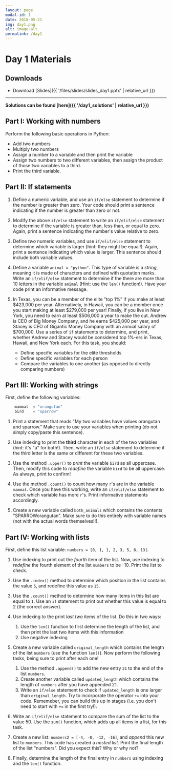 ```yaml
---
layout: page
modal-id: 1
date: 2018-05-21
img: day1.png
alt: image-alt
permalink: /day1
---
```


# Day 1 Materials

## Downloads

+ Download [Slides]({{ '/files/slides/slides_day1.pptx' | relative_url }})

------------------------

**Solutions can be found [here]({{ '/day1_solutions' | relative_url }})**

## Part I: Working with numbers

Perform the following basic operations in Python:

+ Add two numbers
+ Multiply two numbers
+ Assign a number to a variable and then print the variable
+ Assign two numbers to two different variables, then assign the product of those two variables to a third.  
+ Print the third variable.



## Part II: If statements

1. Define a numeric variable, and use an `if/else` statement to determine if the number is greater than zero. Your code should print a sentence indicating if the number is greater than zero or not.

2. Modify the above `if/else` statement to write an `if/elif/else` statement to determine if the variable is greater than, less than, or equal to zero. Again, print a sentence indicating the number's value relative to zero.

3. Define *two* numeric variables, and use `if/elif/else` statement to determine which variable is larger (hint: they might be equal!). Again, print a sentence indicating which value is larger. This sentence should include both variable values.

4. Define a variable `animal = "python"`. This type of variable is a *string*, meaning it is made of characters and defined with quotation marks.  Write an `if/elif/else` statement to determine if the there are more than 10 letters in the variable `animal` (Hint: use the `len()` function!). Have your code print an informative message.

5. 	In Texas, you can be a member of the elite "top 1%" if you make at least $423,000 per year. Alternatively, in Hawaii, you can be a member once you start making at least $279,000 per year! Finally, if you live in New York, you need to earn at least $506,000 a year to make the cut. 
Andrew is CEO of Big Money Company, and he earns $425,000 per year, and Stacey is CEO of Gigantic Money Company with an annual salary of $700,000. Use a series of `if` statements to determine, and print, whether Andrew and Stacey would be considered top 1%-ers in Texas, Hawaii, and New York each. For this task, you should:

    * Define specific variables for the elite thresholds
    * Define specific variables for each person
	* Compare the variables to one another (as opposed to directly comparing numbers)
	 	

## Part III: Working with strings 

First, define the following variables:

``` python
	mammal  = "orangutan"
	bird    = "sparrow"
```
1. Print a statement that reads "My two variables have values orangutan and sparrow." Make sure to use your variables when printing (do not simply copy/paste this sentence).

2. Use indexing to print the **third** character in each of the two variables (hint: it's "a" for both!). Then, write an `if/else` statement to determine if the third letter is the same or different for these two variables. 

3. Use the method `.upper()` to *print* the variable `bird` as all uppercase. Then, modify this code to *redefine* the variable `bird` to be all uppercase. As always, print to confirm!

4. Use the method `.count()` to count how many `r`'s are in the variable `mammal`. Once you have this working, write an `if/elif/else` statement to check which variable has more `r`'s. Print informative statements accordingly.

5. Create a new variable called `both_animals` which contains the contents "SPARROWorangutan". Make sure to do this entirely with variable names (not with the actual words themselves!!). 



## Part IV: Working with lists 

First, define this list variable: `numbers = [0, 1, 1, 2, 3, 5, 8, 13]`.

1. Use indexing to print out the *fourth* item of the list. Now, use indexing to *redefine* the fourth element of the list `numbers` to be -10. Print the list to check.

2. Use the `.index()` method to determine which position in the list contains the value `5`, and redefine this value as `15`.

3. Use the `.count()` method to determine how many items in this list are equal to `1`. Use an `if` statement to print out whether this value is equal to 2 (the correct answer).

4. Use indexing to the print *last two* items of the list. Do this in two ways:

	1. Use the `len()` function to first determine the length of the list, and then print the last two items with this information
	2. Use negative indexing

5. Create a new variable called `original_length` which contains the length of the list `numbers` (use the function `len()`). Now perform the following tasks, being sure to print after each one!

	1. Use the method `.append()` to add the new entry `21` to the end of the list `numbers`. 
	2. Create another variable called `updated_length` which contains the length of `numbers` after you have appended 21. 
	3. Write an `if/else` statement to check if `updated_length` is one larger than `original_length`. Try to incorporate the operator `+=` into your code. Rememeber, you can build this up in stages (i.e. you don't need to start with `+=` in the first try!). 
 
6. Write an `if/elif/else` statement to compare the sum of the list to the value 50. Use the `sum()` function, which adds up all items in a list, for this task.

7. Create a new list: `numbers2 = [-4, -8, -12, -16]`, and *append* this new list to `numbers`. This code has created a *nested list*. Print the final length of the list "numbers". Did you expect this? Why or why not?

8. Finally, determine the length of the final entry in `numbers` using indexing and the `len()` function. 